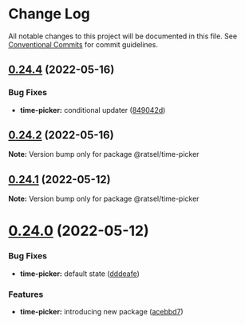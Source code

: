 # Change Log

All notable changes to this project will be documented in this file.
See [Conventional Commits](https://conventionalcommits.org) for commit guidelines.

## [0.24.4](https://github.com/lskjs/ratsel/compare/v0.24.3...v0.24.4) (2022-05-16)


### Bug Fixes

* **time-picker:** conditional updater ([849042d](https://github.com/lskjs/ratsel/commit/849042dff95e6abaf83b6aa6a800bf068cf2e516))





## [0.24.2](https://github.com/lskjs/ratsel/compare/v0.24.1...v0.24.2) (2022-05-16)

**Note:** Version bump only for package @ratsel/time-picker





## [0.24.1](https://github.com/lskjs/ratsel/compare/v0.24.0...v0.24.1) (2022-05-12)

**Note:** Version bump only for package @ratsel/time-picker





# [0.24.0](https://github.com/lskjs/ratsel/compare/v0.23.9...v0.24.0) (2022-05-12)


### Bug Fixes

* **time-picker:** default state ([dddeafe](https://github.com/lskjs/ratsel/commit/dddeafe4625ca87349e82c21349752aa3dd84920))


### Features

* **time-picker:** introducing new package ([acebbd7](https://github.com/lskjs/ratsel/commit/acebbd79c2d253e87a2d9d485ebfb0d55dec9c4f))
